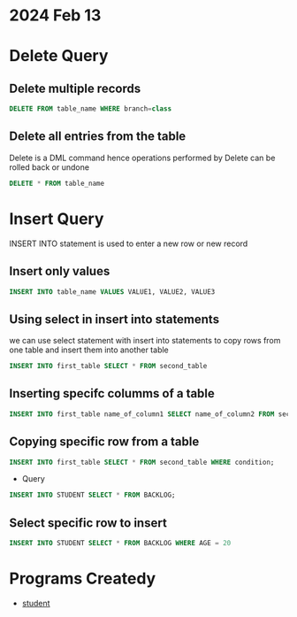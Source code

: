 # 2024 Feb 13

# Delete Query

## Delete multiple records
```sql
DELETE FROM table_name WHERE branch=class 
```


## Delete all entries from the table
Delete is a DML command hence operations performed by Delete can be rolled back or undone
```sql
DELETE * FROM table_name
```

# Insert Query
INSERT INTO statement is used to enter a new row or new record

## Insert only values
```sql
INSERT INTO table_name VALUES VALUE1, VALUE2, VALUE3
```

## Using select in insert into statements
we can use select statement with insert into statements to copy rows from one table and insert them into another table

```sql
INSERT INTO first_table SELECT * FROM second_table
```

## Inserting specifc columms of a table
```sql
INSERT INTO first_table name_of_column1 SELECT name_of_column2 FROM second_table
```

## Copying specific row from a table
```sql
INSERT INTO first_table SELECT * FROM second_table WHERE condition;
```
- Query
```sql
INSERT INTO STUDENT SELECT * FROM BACKLOG;  
```

## Select specific row to insert

```sql
INSERT INTO STUDENT SELECT * FROM BACKLOG WHERE AGE = 20
```

# Programs Createdy
- [student](./student.sql)